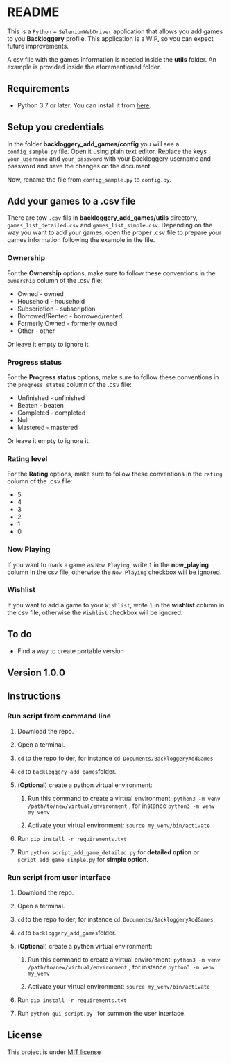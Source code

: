 # README

This is a `Python` + `SeleniumWebDriver` application that allows you add games to you **Backloggery** profile. This application is a WIP, so you can expect future improvements.

A csv file with the games information is needed inside the **utils** folder. An example is provided inside the aforementioned folder.

## Requirements

* Python 3.7 or later. You can install it from [here](https://www.python.org/downloads/).

## Setup you credentials

In the folder **backloggery_add_games/config** you will see a `config_sample.py` file. Open it using plain text editor. Replace the keys   `your_username` and `your_password` with your Backloggery username and password and save the changes on the document.

Now, rename the file from `config_sample.py` to `config.py`.

## Add your games to a .csv file

There are tow `.csv` fils in **backloggery_add_games/utils** directory, `games_list_detailed.csv` and `games_list_simple.csv`. Depending on the way you want to add your games, open the proper .csv file to prepare your games information following the example in the file.

### Ownership

For the **Ownership** options, make sure to follow these conventions in the `ownership` column of the .csv file:

* Owned - owned
* Household - household
* Subscription - subscription
* Borrowed/Rented - borrowed/rented
* Formerly Owned - formerly owned
* Other - other

Or leave it empty to ignore it.

### Progress status

For the **Progress status** options, make sure to follow these conventions in the `progress_status` column of the .csv file:

* Unfinished - unfinished
* Beaten - beaten
* Completed - completed
* Null
* Mastered - mastered

Or leave it empty to ignore it.

### Rating level

For the **Rating** options, make sure to follow these conventions in the `rating` column of the .csv file:

* 5
* 4
* 3
* 2
* 1
* 0

### Now Playing

If you want to mark a game as `Now Playing`, write `1` in the **now_playing** column in the csv file, otherwise the `Now Playing` checkbox will be ignored.

### Wishlist

If you want to add a game to your `Wishlist`, write `1` in the **wishlist** column in the csv file, otherwise the `Wishlist` checkbox will be ignored.

## To do

- Find a way to create portable version
  

## Version 1.0.0

## Instructions

### Run script from command line

1. Download the repo.
2. Open a terminal.
3. `cd` to the repo folder, for instance `cd Documents/BackloggeryAddGames`
4. `cd` to `backloggery_add_games`folder.
5. (**Optional**) create a python virtual environment:
    1. Run this command to create a virtual environment:
  `python3 -m venv /path/to/new/virtual/environment` , for instance `python3 -m venv my_venv`

    2. Activate your virtual environment: 
`source my_venv/bin/activate`

6. Run `pip install -r requirements.txt`
7. Run `python script_add_game_detailed.py` for **detailed option** or `script_add_game_simple.py` for **simple option**.

### Run script from user interface

1. Download the repo.
2. Open a terminal.
3. `cd` to the repo folder, for instance `cd Documents/BackloggeryAddGames`
4. `cd` to `backloggery_add_games`folder.
5. (**Optional**) create a python virtual environment:
	1. Run this command to create a virtual environment:
  `python3 -m venv /path/to/new/virtual/environment` , for instance `python3 -m venv my_venv`

	2. Activate your virtual environment: 
`source my_venv/bin/activate`

6. Run `pip install -r requirements.txt`
7. Run `python gui_script.py ` for summon the user interface.


## License 

This project is under [MIT license](LICENSE)
